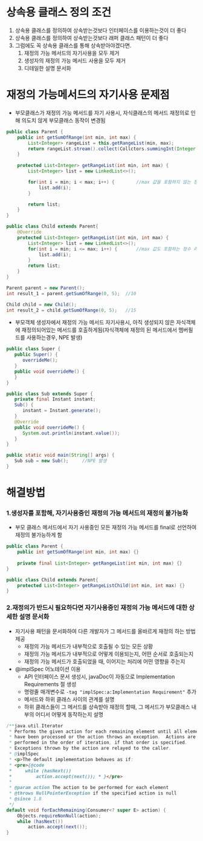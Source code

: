 # 상속용 클래스 정의 조건
1. 상속용 클래스를 정의하여 상속받는것보다 인터페이스를 이용하는것이 더 좋다
2. 상속용 클래스를 정의하여 상속받는것보다 래퍼 클래스 패턴이 더 좋다
3. 그럼에도 꼭 상속용 클래스를 통해 상속받아야겠다면.
   1. 재정의 가능 메서드의 자기사용을 모두 제거
   2. 생성자의 재정의 가능 메서드 사용을 모두 제거
   3. 디테일한 설명 문서화

# 재정의 가능메서드의 자기사용 문제점
* 부모클래스가 재정의 가능 메서드를 자기 사용시, 자식클래스의 메서드 재정의로 인해 의도치 않게 부모클래스 동작이 변경됨

```java
public class Parent {
    public int getSumOfRange(int min, int max) {
        List<Integer> rangeList = this.getRangeList(min, max);
        return rangeList.stream().collect(Collctors.summingInt(Integer::intValue));
    }
    
    protected List<Integer> getRangeList(int min, int max) {
        List<Integer> list = new LinkedList<>();

        for(int i = min; i < max; i++) {        //max 값을 포함하지 않는 정수 리스트를 생성하여 반환한다.
            list.add(i);
        }

        return list;
    }
}

public class Child extends Parent{
	@Override
    protected List<Integer> getRangeList(int min, int max) {
        List<Integer> list = new LinkedList<>();
        for(int i = min; i <= max; i++) {		//max 값도 포함하는 정수 리스트를 생성하여 반환한다.
            list.add(i);
        }
        return list;
    }
}

Parent parent = new Parent();
int result_1 = parent.getSumOfRange(0, 5);  //10

Child child = new Child();
int result_2 = child.getSumOfRange(0, 5);   //15
```

* 부모객체 생성자에서 재정의 가능 메서드 자기사용시, 아직 생성되지 않은 자식객체에 재정의되어있는 메서드를 호출하게됨(자식객체에 재정의 된 메서드에서 멤버필드를 사용하는경우, NPE 발생)

```java
public class Super {
   public Super() {
      overrideMe();
   }
   public void overrideMe() {
   }
}

public class Sub extends Super {
   private final Instant instant;
   Sub() {
      instant = Instant.generate();
   }
   @Override
   public void overrideMe() {
      System.out.println(instant.value());
   }
}

public static void main(String[] args) {
   Sub sub = new Sub();		//NPE 발생
}
```

# 해결방법
### 1.생성자를 포함해, 자기사용중인 재정의 가능 메서드의 재정의 불가능화
* 부모 클래스 메서드에서 자기 사용중인 모든 재정의 가능 메서드를 final로 선언하여 재정의 불가능하게 함

```java
public class Parent {
    public int getSumOfRange(int min, int max) {}
    
    private final List<Integer> getRangeList(int min, int max) {}
}

public class Child extends Parent{
    protected List<Integer> getRangeListChild(int min, int max) {}
}
```

### 2.재정의가 반드시 필요하다면 자기사용중인 재정의 가능 메서드에 대한 상세한 설명 문서화
* 자기사용 패턴을 문서화하여 다른 개발자가 그 메서드를 올바르게 재정의 하는 방법 제공
   * 재정의 가능 메서드가 내부적으로 호출될 수 있는 모든 상황
   * 재정의 가능 메서드가 내부적으로 어떻게 이용되는지, 어떤 순서로 호출되는지
   * 재정의 가능 메서드가 호출되었을 때, 이어지는 처리에 어떤 영향을 주는지
* @implSpec 어노테이션 이용
   * API 인터페이스 문서 생성시, javaDoc이 자동으로 Implementation Requirements 절 생성
   * 명령줄 매개변수로 ```-tag "implSpec:a:Implementation Requirement"``` 추가
   * 메서드와 하위 클래스 사이의 관계를 설명
   * 하위 클래스들이 그 메서드를 상속받아 재정의 할때, 그 메서드가 부모클래스 내부의 어디서 어떻게 동작하는지 설명

```java
/**java.util.Iterator
 * Performs the given action for each remaining element until all elements 
 * have been processed or the action throws an exception.  Actions are 
 * performed in the order of iteration, if that order is specified. 
 * Exceptions thrown by the action are relayed to the caller. 
 * @implSpec  
 * <p>The default implementation behaves as if:  
 * <pre>{@code  
 *     while (hasNext())  
 *         action.accept(next()); * }</pre>  
 *  
 * @param action The action to be performed for each element  
 * @throws NullPointerException if the specified action is null  
 * @since 1.8  
 */
default void forEachRemaining(Consumer<? super E> action) {  
    Objects.requireNonNull(action);
    while (hasNext())  
        action.accept(next());  
}
```

